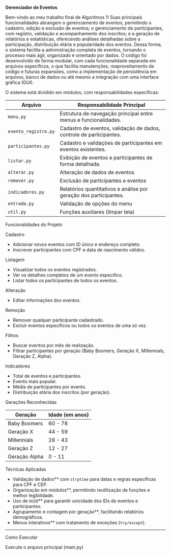**Gerenciador de Eventos**

Bem-vindo ao meu trabalho final de Algoritmos 1!
Suas principais funcionalidades abrangem o gerenciamento de eventos, permitindo o cadastro, edição e exclusão de eventos; o gerenciamento de participantes, com registro, validação e acompanhamento dos inscritos; e a geração de relatórios e estatísticas, oferecendo análises detalhadas sobre a participação, distribuição etária e popularidade dos eventos. Dessa forma, o sistema facilita a administração completa de eventos, tornando o processo mais ágil, organizado e orientado por dados.
O código foi desenvolvido de forma modular, com cada funcionalidade separada em arquivos específicos, o que facilita manutenções, reaproveitamento de código e futuras expansões, como a implementação de persistência em arquivos, banco de dados ou até mesmo a integração com uma interface gráfica (GUI).

O sistema está dividido em módulos, com responsabilidades específicas:

| Arquivo              | Responsabilidade Principal                                          |
| -------------------- | ------------------------------------------------------------------- |
| `menu.py`            | Estrutura de navegação principal entre menus e funcionalidades.     |
| `evento_registro.py` | Cadastro de eventos, validação de dados, controle de participantes. |
| `participantes.py`   | Cadastro e validações de participantes em eventos existentes.       |
| `listar.py`          | Exibição de eventos e participantes de forma detalhada.             |
| `alterar.py`         | Alteração de dados de eventos                                       |
| `remover.py`         | Exclusão de participantes e eventos                                 |
| `indicadores.py`     | Relatórios quantitativos e análise por geração dos participantes.   |
| `entrada.py`         | Validação de opções do menu                                         |
| `util.py`            | Funções auxiliares (limpar tela)                                         |

Funcionalidades do Projeto

Cadastro

* Adicionar novos eventos com ID único e endereço completo.
* Inscrever participantes com CPF e data de nascimento válidos.

Listagem

* Visualizar todos os eventos registrados.
* Ver os detalhes completos de um evento específico.
* Listar todos os participantes de todos os eventos.


Alteração

* Editar informações dos eventos.

Remoção

* Remover qualquer participante cadastrado.
* Excluir eventos específicos ou todos os eventos de uma só vez.

Filtros

* Buscar eventos por mês de realização.
* Filtrar participantes por geração (Baby Boomers, Geração X, Millennials, Geração Z, Alpha).

Indicadores

* Total de eventos e participantes.
* Evento mais popular.
* Média de participantes por evento.
* Distribuição etária dos inscritos (por geração).

Gerações Reconhecidas

| Geração       | Idade (em anos) |
| ------------- | --------------- |
| Baby Boomers  | 60 - 78         |
| Geração X     | 44 - 59         |
| Millennials   | 28 - 43         |
| Geração Z     | 12 - 27         |
| Geração Alpha | 0  - 11         |

Técnicas Aplicadas

* Validação de dados** com `strptime` para datas e regras específicas para CPF e CEP.
* Organização em módulos**, permitindo reutilização de funções e melhor legibilidade.
* Uso de `UUID`** para garantir unicidade dos IDs de eventos e participantes.
* Agrupamento e contagem por geração**, facilitando relatórios demográficos.
* Menus interativos** com tratamento de exceções (`try/except`).


---

Como Executar

Execute o arquivo principal (main.py)

